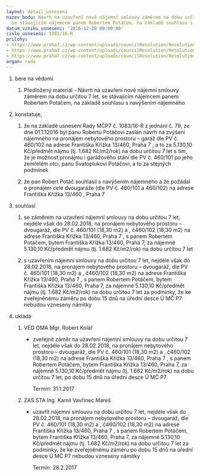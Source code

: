 ```yaml
---
layout: detail_usneseni
nazev_bodu: Návrh na uzavření nové nájemní smlouvy záměrem na dobu určitou 7 let,
  se stávajícím nájemcem panem Robertem Potáčem, na základě souhlasu s navýšením nájemného
datum_vzniku_usneseni: '2016-12-20 00:00:00'
cislo_usneseni: 1301/16-R
prilohy:
- https://www.praha7.cz/wp-content/uploads/councilResolution/Resolutions/28443/export/Duvodova_zpravaOMA~149284.doc
- https://www.praha7.cz/wp-content/uploads/councilResolution/Resolutions/28443/export/RobertPotac_souhlas20161215_VER~149283.pdf
- https://www.praha7.cz/wp-content/uploads/councilResolution/Resolutions/28443/export/export~297051.pdf
organ: rada
---
```

<ol id="urzList" class="urzList_view"><li id="" class="urzClass1"><span name="1">bere na vědomí</span><ol id="" class="urzOlClass"><li style="text-align: left;" id="" class="urzClass2"><span><p>Předložený materiál - Návrh na uzavření nové nájemní smlouvy záměrem na dobu určitou 7 let, se stávajícím nájemcem panem Robertem Potáčem, na základě souhlasu s navýšením nájemného</p></span></li></ol></li><li id="" class="urzClass1"><span name="50">konstatuje,</span><ol class="urzOlClass"><li style="text-align: left;" id="" class="urzClass2"><span><p>že na základě usnesení Rady MČP7 č. 1083/16-R z jednání č. 79, ze dne 01.1.12016 byl panu Robertu Potáčovi zaslán návrh na zvýšení nájemného na pronájem nebytového prostoru – garáž dle PV č. 460/102 na adrese Františka Křížka 13/460, Praha 7 , a to za 5.130,10 Kč/předmět nájmu (tj. 1.682 Kč/m2/rok) na dobu určitou 7 let s tím, že je možnost pronájmu i garážového stání dle PV č. 460/101 po jeho zemřelém otci, panu Svatoplukovi Potáčovi, a to za stejných podmínek</p></span></li><li style="text-align: left;" id="" class="urzClass2"><span><p>že pan Robert Potáč souhlasil s navýšením nájemného a že požádal o pronájem celé dvougaráže (dle PV č. 460/101 a 460/102) na adrese Františka Křížka 13/460 , Praha 7</p></span></li></ol></li><li id="" class="urzClass1"><span name="26">souhlasí</span><ol class="urzOlClass"><li style="text-align: left;" id="" class="urzClass2"><span><p>se záměrem na uzavření nájemní smlouvy na dobu určitou 7 let, nejdéle však do 28.02.2018, na pronájem nebytového prostoru – dvougaráž, dle PV č. 460/101 (18,30 m2) a , č460/102 (18,30 m2) na adrese Františka Křížka 13/460, Praha 7 , s panem Robertem Potáčem, bytem Františka Křížka 13/460, Praha 7, za nájemné 5.130,10 Kč/předmět nájmu (tj. 1.682 Kč/m2/rok) na dobu určitou 7 let</p></span></li><li style="text-align: left;" id="" class="urzClass2"><span><p>s uzavřením nájemní smlouvy na dobu určitou 7 let, nejdéle však do 28.02.2018, na pronájem nebytového prostoru – dvougaráž, dle PV č. 460/101 (18,30 m2) a , č460/102 (18,30 m2) na adrese Františka Křížka 13/460, Praha 7 , s panem Robertem Potáčem, bytem Františka Křížka 13/460, Praha 7, za nájemné 5.130,10 Kč/předmět nájmu (tj. 1.682 Kč/m2/rok) na dobu určitou 7 let za podmínky, že ke zveřejněnému záměru po dobu 15 dnů na úřední desce Ú MČ P7 nebudou vzneseny námitky</p></span></li></ol></li><li class="urzClass1" id="urzUkoly"><span name="1">ukládá</span><ol class="urzOlClass"><li class="urzClass2"><span><p>VED OMA Mgr. Robert Kolář</p></span><ul class="urzUlClass"><li class="urzClass3"><span><p>zveřejnit záměr na uzavření nájemní smlouvy na dobu určitou 7 let, nejdéle však do 28.02.2018, na pronájem nebytového prostoru – dvougaráž, dle PV č. 460/101 (18,30 m2) a , č460/102 (18,30 m2) na adrese Františka Křížka 13/460, Praha 7 , s panem Robertem Potáčem, bytem Františka Křížka 13/460, Praha 7, za nájemné 5.130,10 Kč/předmět nájmu (tj. 1.682 Kč/m2/rok) na dobu určitou 7 let, po dobu 15 dnů na úřední desce Ú MČ P7</p></span><span class="urzUkolTermin">  Termín:&nbsp;31.1.2017</span></li></ul></li><li class="urzClass2"><span><p>ZAS STA Ing. Kamil Vavřinec Mareš</p></span><ul class="urzUlClass"><li class="urzClass3"><span><p>uzavřít nájemní smlouvu  na dobu určitou 7 let, nejdéle však do 28.02.2018, na pronájem nebytového prostoru – dvougaráž, dle PV č. 460/101 (18,30 m2) a , č460/102 (18,30 m2) na adrese Františka Křížka 13/460, Praha 7 , s panem Robertem Potáčem, bytem Františka Křížka 13/460, Praha 7, za nájemné 5.130,10 Kč/předmět nájmu (tj. 1.682 Kč/m2/rok) na dobu určitou 7 let  za podmínky, že ke zveřejněnému záměru po dobu 15 dnů na úřední desce Ú MČ P7 nebudou vzneseny námitky</p></span><span class="urzUkolTermin">  Termín:&nbsp;28.2.2017</span></li></ul></li></ol></li></ol>